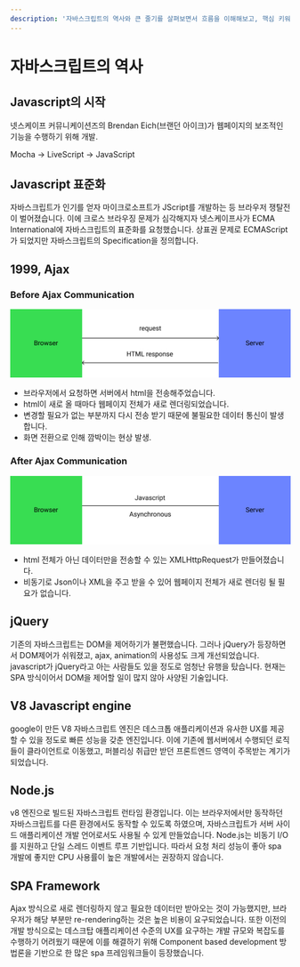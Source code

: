 ```yaml
---
description: '자바스크립트의 역사와 큰 줄기를 살펴보면서 흐름을 이해해보고, 핵심 키워드들을 공부해 보자.'
---
```


# 자바스크립트의 역사

## Javascript의 시작

넷스케이프 커뮤니케이션즈의 Brendan Eich\(브랜던 아이크\)가 웹페이지의 보조적인 기능을 수행하기 위해 개발.

Mocha -&gt; LiveScript -&gt; JavaScript

## Javascript 표준화

자바스크립트가 인기를 얻자 마이크로소프트가 JScript를 개발하는 등 브라우저 쟁탈전이 벌어졌습니다. 이에 크로스 브라우징 문제가 심각해지자 넷스케이프사가 ECMA International에 자바스크립트의 표준화를 요청했습니다. 상표권 문제로 ECMAScript가 되었지만 자바스크립트의 Specification을 정의합니다.

## 1999, Ajax

### Before Ajax Communication 

![](../../.gitbook/assets/group-1.jpg)

* 브라우저에서 요청하면 서버에서 html을 전송해주었습니다.
* html이 새로 올 때마다 웹페이지 전체가 새로 렌더링되었습니다.
* 변경할 필요가 없는 부분까지 다시 전송 받기 때문에 불필요한 데이터 통신이 발생합니다.
* 화면 전환으로 인해 깜박이는 현상 발생.

### After Ajax Communication

![](../../.gitbook/assets/group-2.jpg)

* html 전체가 아닌 데이터만을 전송할 수 있는 XMLHttpRequest가 만들어졌습니다.
* 비동기로 Json이나 XML을 주고 받을 수 있어 웹페이지 전체가 새로 렌더링 될 필요가 없습니다.

## jQuery

기존의 자바스크립트는 DOM을 제어하기가 불편했습니다. 그러나 jQuery가 등장하면서 DOM제어가 쉬워졌고, ajax, animation의 사용성도 크게 개선되었습니다. javascript가 jQuery라고 아는 사람들도 있을 정도로 엄청난 유행을 탔습니다. 현재는 SPA 방식이어서 DOM을 제어할 일이 많지 않아 사양된 기술입니다.

## V8 Javascript engine

google이 만든 V8 자바스크립트 엔진은 데스크톱 애플리케이션과 유사한 UX를 제공할 수 있을 정도로 빠른 성능을 갖춘 엔진입니다. 이에 기존에 웹서버에서 수행되던 로직들이 클라이언트로 이동했고, 퍼블리싱 취급만 받던 프론트엔드 영역이 주목받는 계기가 되었습니다.

## Node.js

v8 엔진으로 빌드된 자바스크립트 런타임 환경입니다. 이는 브라우저에서만 동작하던 자바스크립트를 다른 환경에서도 동작할 수 있도록 하였으며, 자바스크립트가 서버 사이드 애플리케이션 개발 언어로서도 사용될 수 있게 만들었습니다. Node.js는 비동기 I/O를 지원하고 단일 스레드 이벤트 루프 기반입니다. 따라서 요청 처리 성능이 좋아 spa 개발에 좋지만 CPU 사용률이 높은 개발에서는 권장하지 않습니다.

## SPA Framework

Ajax 방식으로 새로 렌더링하지 않고 필요한 데이터만 받아오는 것이 가능했지만, 브라우저가 해당 부분만 re-rendering하는 것은 높은 비용이 요구되었습니다. 또한 이전의 개발 방식으로는 데스크탑 애플리케이션 수준의 UX를 요구하는 개발 규모와 복잡도를 수행하기 어려웠기 때문에 이를 해결하기 위해 Component based development 방법론을 기반으로 한 많은 spa 프레임워크들이 등장했습니다.

